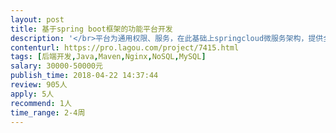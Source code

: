 ```yaml
---                
layout: post       
title: 基于spring boot框架的功能平台开发           
description: '</br>平台为通用权限、服务，在此基础上springcloud微服务架构，提供全局调度引擎和模块支撑：</br>一、基于spring boot，搭建通用的底层框架，具备通用系统权限（增删改查），适合低成本分布式布局；</br>二、系统管理中包含人员、家庭、组织、区域等元数据管理，做全局唯一性；</br>三、系统中包含通用多层级字典集、通用单号管理、通用进度管理、通用附件管理、GIS管理、考勤管理、人脸识别管理；</br>四、系统通过消息队列进行数据调度；</br>五、系统具备通用岗位权限（数据权限）即业务路由模块；</br>六、前后端、模块与模块之间通过接口调度；读写分离</br>七、生产环境为centos6-7,tomcat8，mysql；ES；</br>八、并发量单组虚机（2web+1mysql+1filesever）1500人</br>九、支持通用报表（开源）。</br>'     
contenturl: https://pro.lagou.com/project/7415.html      
tags: [后端开发,Java,Maven,Nginx,NoSQL,MySQL]            
salary: 30000-50000元          
publish_time: 2018-04-22 14:37:44         
review: 905人                   
apply: 5人                   
recommend: 1人                   
time_range: 2-4周              
---                 
```

